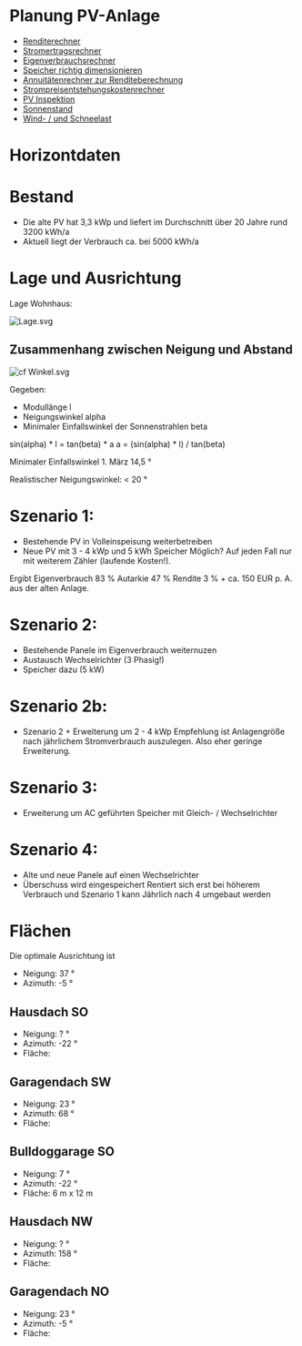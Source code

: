 # Planung PV-Anlage
- [Renditerechner](https://www.test.de/Photovoltaik-Rechner-1391893-0/)
- [Stromertragsrechner](https://re.jrc.ec.europa.eu/pvg_tools/de/#PVP)
- [Eigenverbrauchsrechner](https://www.verbraucherzentrale.nrw/solarrechner)
- [Speicher richtig dimensionieren](https://www.varta-ag.com/de/konsument/produktkategorien/energiespeicher/berechnungstool)
- [Annuitätenrechner zur Renditeberechnung](https://www.finanzen-rechner.net/annuitaetenrechner.php)
- [Strompreisentstehungskostenrechner](https://www.dgs-franken.de/service/stromkostenrechner/)
- [PV Inspektion](https://solar.htw-berlin.de/themen/stromspeicher-inspektion/)
- [Sonnenstand](https://www.sunearthtools.com/dp/tools/pos_sun.php?lang=de)
- [Wind- / und Schneelast](https://www.rechnerphotovoltaik.de/photovoltaik/installation/schneelast-windlast)

# Horizontdaten
# Bestand
- Die alte PV hat 3,3 kWp und liefert im Durchschnitt über 20 Jahre rund 3200 kWh/a
- Aktuell liegt der Verbrauch ca. bei 5000 kWh/a

# Lage und Ausrichtung
Lage Wohnhaus:

![Lage.svg](https://gist.githubusercontent.com/crjeder/e49de3a28e69470c0f861a7ecfdffc5f/raw/a6dfd44da7258ea389c7984e5095d6c2649f16fc/Lage.svg)

## Zusammenhang zwischen Neigung und Abstand
![cf Winkel.svg](https://gist.githubusercontent.com/crjeder/e49de3a28e69470c0f861a7ecfdffc5f/raw/c7b0ecaf72d16ba6ff8af184724dcef84b2b39e6/Winkel.svg)

Gegeben:
- Modullänge l
- Neigungswinkel alpha
- Minimaler Einfallswinkel der Sonnenstrahlen beta

sin(alpha) * l = tan(beta) * a
a = (sin(alpha) * l) / tan(beta)

Minimaler Einfallswinkel 1. März 14,5 ° 

Realistischer Neigungswinkel: < 20 °

# Szenario 1:
- Bestehende PV in Volleinspeisung weiterbetreiben
- Neue PV mit 3 - 4 kWp und 5 kWh Speicher 
Möglich? Auf jeden Fall nur mit weiterem Zähler (laufende Kosten!).

Ergibt Eigenverbrauch 83 % Autarkie 47 % Rendite 3 % + ca. 150 EUR p. A. aus der alten Anlage. 

# Szenario 2:
- Bestehende Panele im Eigenverbrauch weiternuzen
- Austausch Wechselrichter (3 Phasig!)
- Speicher dazu (5 kW)

# Szenario 2b:
- Szenario 2 + Erweiterung um 2 - 4 kWp
Empfehlung ist Anlagengröße nach jährlichem Stromverbrauch auszulegen. Also eher geringe Erweiterung.

# Szenario 3:
- Erweiterung um AC geführten Speicher mit Gleich- / Wechselrichter

# Szenario 4:
- Alte und neue Panele auf einen Wechselrichter
- Überschuss wird eingespeichert
Rentiert sich erst bei höherem Verbrauch und Szenario 1 kann Jährlich nach 4 umgebaut werden

# Flächen
Die optimale Ausrichtung ist 
- Neigung: 37 °
- Azimuth: -5 °
## Hausdach SO
- Neigung: ? °
- Azimuth: -22 °
- Fläche: 
## Garagendach SW
- Neigung: 23 °
- Azimuth: 68 °
- Fläche: 
## Bulldoggarage SO
- Neigung: 7 °
- Azimuth: -22 °
- Fläche: 6 m x 12 m
## Hausdach NW
- Neigung: ? °
- Azimuth: 158 °
- Fläche: 
## Garagendach NO
- Neigung: 23 °
- Azimuth: -5 °
- Fläche: 
